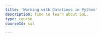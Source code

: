 ```yaml
---
title: 'Working with Datetimes in Python'
description: Time to learn about SQL.
type: course
courseId: sql

---
```

